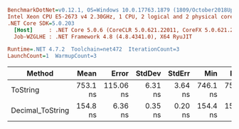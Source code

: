 ``` ini

BenchmarkDotNet=v0.12.1, OS=Windows 10.0.17763.1879 (1809/October2018Update/Redstone5)
Intel Xeon CPU E5-2673 v4 2.30GHz, 1 CPU, 2 logical and 2 physical cores
.NET Core SDK=5.0.203
  [Host]     : .NET Core 5.0.6 (CoreCLR 5.0.621.22011, CoreFX 5.0.621.22011), X64 RyuJIT
  Job-WZGLHE : .NET Framework 4.8 (4.8.4341.0), X64 RyuJIT

Runtime=.NET 4.7.2  Toolchain=net472  IterationCount=3  
LaunchCount=1  WarmupCount=3  

```
|           Method |     Mean |     Error |  StdDev |  StdErr |      Min |      Max |   Median | Ratio | MannWhitney(5%) |
|----------------- |---------:|----------:|--------:|--------:|---------:|---------:|---------:|------:|---------------- |
|         ToString | 753.1 ns | 115.06 ns | 6.31 ns | 3.64 ns | 746.1 ns | 758.4 ns | 754.7 ns |  1.00 |            Base |
| Decimal_ToString | 154.8 ns |   6.36 ns | 0.35 ns | 0.20 ns | 154.4 ns | 155.1 ns | 154.8 ns |  0.21 |               ? |
